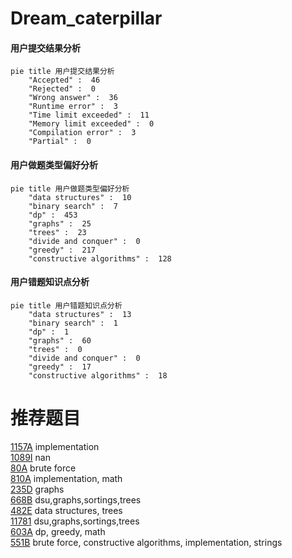 # Dream_caterpillar

<!-- tabs:start -->



#### **用户提交结果分析**

```mermaid
pie title 用户提交结果分析
    "Accepted" :  46
    "Rejected" :  0
    "Wrong answer" :  36
    "Runtime error" :  3
    "Time limit exceeded" :  11
    "Memory limit exceeded" :  0
    "Compilation error" :  3
    "Partial" :  0
```

#### **用户做题类型偏好分析**

```mermaid
pie title 用户做题类型偏好分析
    "data structures" :  10
    "binary search" :  7
    "dp" :  453
    "graphs" :  25
    "trees" :  23
    "divide and conquer" :  0
    "greedy" :  217
    "constructive algorithms" :  128
```
#### **用户错题知识点分析**

```mermaid
pie title 用户错题知识点分析
    "data structures" :  13
    "binary search" :  1
    "dp" :  1
    "graphs" :  60
    "trees" :  0
    "divide and conquer" :  0
    "greedy" :  17
    "constructive algorithms" :  18
```



<!-- tabs:end -->
# 推荐题目
[1157A](https://codeforces.com/contest/1157/problem/A)		implementation		  
[1089I](https://codeforces.com/contest/1089/problem/I)		nan		  
[80A](https://codeforces.com/contest/80/problem/A)		brute force		  
[810A](https://codeforces.com/contest/810/problem/A)		implementation,
                        math		  
[235D](https://codeforces.com/contest/235/problem/D)		graphs		  
[668B](https://codeforces.com/contest/668/problem/B)		dsu,graphs,sortings,trees		  
[482E](https://codeforces.com/contest/482/problem/E)		data structures,
                        trees		  
[11781](https://codeforces.com/contest/1178/problem/1)		dsu,graphs,sortings,trees		  
[603A](https://codeforces.com/contest/603/problem/A)		dp,
                        greedy,
                        math		  
[551B](https://codeforces.com/contest/551/problem/B)		brute force,
                        constructive algorithms,
                        implementation,
                        strings		  
